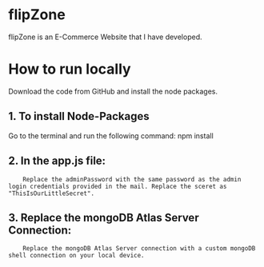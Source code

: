 # flipZone
flipZone is an E-Commerce Website that I have developed.

# How to run locally
Download the code from GitHub and install the node packages.
## 1. To install Node-Packages
Go to the terminal and run the following command:
        npm install
## 2. In the app.js file:
        Replace the adminPassword with the same password as the admin login credentials provided in the mail. Replace the sceret as "ThisIsOurLittleSecret".
## 3. Replace the mongoDB Atlas Server Connection:
        Replace the mongoDB Atlas Server connection with a custom mongoDB shell connection on your local device.

